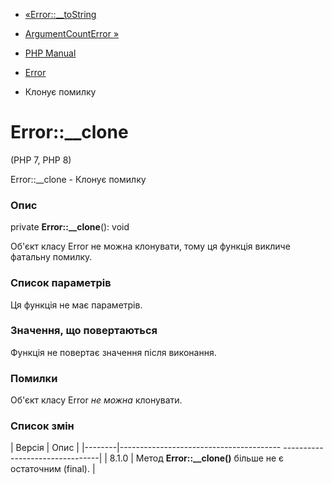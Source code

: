- [«Error::\_\_toString](error.tostring.md)
- [ArgumentCountError »](class.argumentcounterror.md)

- [PHP Manual](index.md)
- [Error](class.error.md)
- Клонує помилку

# Error::\_\_clone

(PHP 7, PHP 8)

Error::\_\_clone - Клонує помилку

### Опис

private **Error::\_\_clone**(): void

Об'єкт класу Error не можна клонувати, тому ця функція викличе
фатальну помилку.

### Список параметрів

Ця функція не має параметрів.

### Значення, що повертаються

Функція не повертає значення після виконання.

### Помилки

Об'єкт класу Error *не можна* клонувати.

### Список змін

| Версія | Опис |
|--------|---------------------------------------- --------------------------------|
| 8.1.0 | Метод **Error::\_\_clone()** більше не є остаточним (final). |
